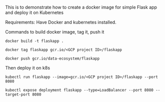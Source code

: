 This is to demonstrate how to create a docker image for simple Flask app
and deploy it on Kubernetes

Requirements:
	Have Docker and kubernetes installed.

Commands to build docker image, tag it, push it
	
	docker build -t flaskapp .
	
	docker tag flaskapp gcr.io/<GCP project ID>/flaskapp
	
	docker push gcr.io/data-ecosystem/flaskapp


Then deploy it on k8s
	
	kubectl run flaskapp --image=gcr.io/<GCP project ID>/flaskapp --port 8080
	
	kubectl expose deployment flaskapp --type=LoadBalancer --port 8080 --target-port 8080
